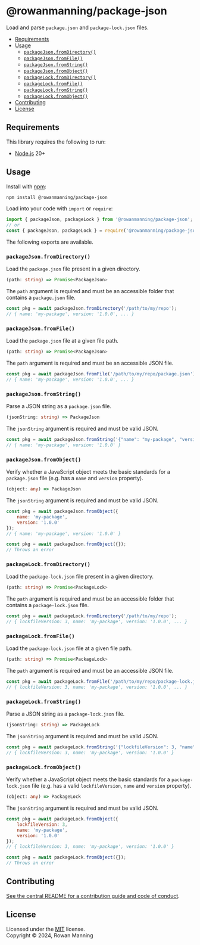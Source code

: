 
# @rowanmanning/package-json

Load and parse `package.json` and `package-lock.json` files.

* [Requirements](#requirements)
* [Usage](#usage)
  * [`packageJson.fromDirectory()`](#packagejsonfromdirectory)
  * [`packageJson.fromFile()`](#packagejsonfromfile)
  * [`packageJson.fromString()`](#packagejsonfromstring)
  * [`packageJson.fromObject()`](#packagejsonfromobject)
  * [`packageLock.fromDirectory()`](#packagelockfromdirectory)
  * [`packageLock.fromFile()`](#packagelockfromfile)
  * [`packageLock.fromString()`](#packagelockfromstring)
  * [`packageLock.fromObject()`](#packagelockfromobject)
* [Contributing](#contributing)
* [License](#license)


## Requirements

This library requires the following to run:

  * [Node.js](https://nodejs.org/) 20+


## Usage

Install with [npm](https://www.npmjs.com/):

```sh
npm install @rowanmanning/package-json
```

Load into your code with `import` or `require`:

```js
import { packageJson, packageLock } from '@rowanmanning/package-json';
// or
const { packageJson, packageLock } = require('@rowanmanning/package-json');
```

The following exports are available.

### `packageJson.fromDirectory()`

Load the `package.json` file present in a given directory.

```ts
(path: string) => Promise<PackageJson>
```

The `path` argument is required and must be an accessible folder that contains a `package.json` file.

```js
const pkg = await packageJson.fromDirectory('/path/to/my/repo');
// { name: 'my-package', version: '1.0.0', ... }
```

### `packageJson.fromFile()`

Load the `package.json` file at a given file path.

```ts
(path: string) => Promise<PackageJson>
```

The `path` argument is required and must be an accessible JSON file.

```js
const pkg = await packageJson.fromFile('/path/to/my/repo/package.json');
// { name: 'my-package', version: '1.0.0', ... }
```

### `packageJson.fromString()`

Parse a JSON string as a `package.json` file.

```ts
(jsonString: string) => PackageJson
```

The `jsonString` argument is required and must be valid JSON.

```js
const pkg = await packageJson.fromString('{"name": "my-package", "version": "1.0.0"}');
// { name: 'my-package', version: '1.0.0' }
```

### `packageJson.fromObject()`

Verify whether a JavaScript object meets the basic standards for a `package.json` file (e.g. has a `name` and `version` property).

```ts
(object: any) => PackageJson
```

The `jsonString` argument is required and must be valid JSON.

```js
const pkg = await packageJson.fromObject({
    name: 'my-package',
    version: '1.0.0'
});
// { name: 'my-package', version: '1.0.0' }

const pkg = await packageJson.fromObject({});
// Throws an error
```

### `packageLock.fromDirectory()`

Load the `package-lock.json` file present in a given directory.

```ts
(path: string) => Promise<PackageLock>
```

The `path` argument is required and must be an accessible folder that contains a `package-lock.json` file.

```js
const pkg = await packageLock.fromDirectory('/path/to/my/repo');
// { lockfileVersion: 3, name: 'my-package', version: '1.0.0', ... }
```

### `packageLock.fromFile()`

Load the `package-lock.json` file at a given file path.

```ts
(path: string) => Promise<PackageLock>
```

The `path` argument is required and must be an accessible JSON file.

```js
const pkg = await packageLock.fromFile('/path/to/my/repo/package-lock.json');
// { lockfileVersion: 3, name: 'my-package', version: '1.0.0', ... }
```

### `packageLock.fromString()`

Parse a JSON string as a `package-lock.json` file.

```ts
(jsonString: string) => PackageLock
```

The `jsonString` argument is required and must be valid JSON.

```js
const pkg = await packageLock.fromString('{"lockfileVersion": 3, "name": "my-package", "version": "1.0.0"}');
// { lockfileVersion: 3, name: 'my-package', version: '1.0.0' }
```

### `packageLock.fromObject()`

Verify whether a JavaScript object meets the basic standards for a `package-lock.json` file (e.g. has a valid `lockfileVersion`, `name` and `version` property).

```ts
(object: any) => PackageLock
```

The `jsonString` argument is required and must be valid JSON.

```js
const pkg = await packageLock.fromObject({
    lockfileVersion: 3,
    name: 'my-package',
    version: '1.0.0'
});
// { lockfileVersion: 3, name: 'my-package', version: '1.0.0' }

const pkg = await packageLock.fromObject({});
// Throws an error
```


## Contributing

[See the central README for a contribution guide and code of conduct](https://github.com/rowanmanning/repo-tools#contributing).


## License

Licensed under the [MIT](https://github.com/rowanmanning/repo-tools/blob/main/LICENSE) license.<br/>
Copyright &copy; 2024, Rowan Manning
